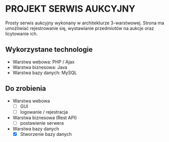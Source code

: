 # PROJEKT SERWIS AUKCYJNY

Prosty serwis aukcyjny wykonany w architekturze 3-warstwowej. Strona ma umożliwiać rejestrowanie się, wystawianie przedmiotów na aukcje oraz licytowanie ich. 

## Wykorzystane technologie
- Warstwa webowa: PHP / Ajax
- Warstwa biznesowa: Java
- Warstwa bazy danych: MySQL

## Do zrobienia
- Warstwa webowa
  - [ ] GUI
  - [ ] logowanie / rejestracja
- Warstwa biznesowa (Rest API)
  - [ ] postawienie serwera
- Warstwa bazy danych
  - [x] Stworzenie bazy danych
